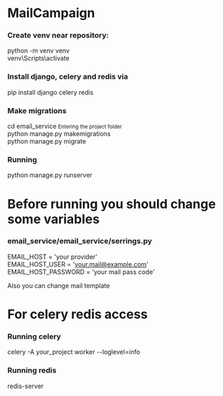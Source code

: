 # MailCampaign
### Create venv near repository:  
python -m venv venv  
venv\Scripts\activate  

### Install django, celery and redis via  
pip install django celery redis  

### Make migrations  
cd email_service <small>Entering the project folder</small>  
python manage.py makemigrations  
python manage.py migrate  

### Running  
python manage.py runserver  

# Before running you should change some variables  
### email_service/email_service/serrings.py  
EMAIL_HOST = 'your provider'  
EMAIL_HOST_USER = 'your.mail@example.com'  
EMAIL_HOST_PASSWORD = 'your mail pass code'  

Also you can change mail template  

# For celery redis access  
### Running celery  
celery -A your_project worker --loglevel=info  
### Running redis
redis-server
